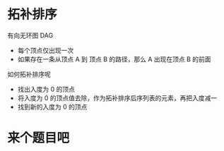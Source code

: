 # 拓补排序
有向无环图 DAG
- 每个顶点仅出现一次
- 如果存在一条从顶点 A 到 顶点 B 的路径，那么 A 出现在顶点 B 的前面

如何拓补排序呢
- 找出入度为 0 的顶点
- 将入度为 0 的顶点值去除，作为拓补排序后序列表的元素，再把入度减一
- 找到新的入度为 0 的顶点


# 来个题目吧

